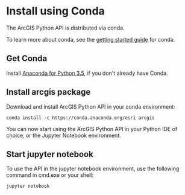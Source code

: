 
# Install using Conda

The ArcGIS Python API is distributed via conda.

To learn more about conda, see the [getting started guide](http://conda.pydata.org/docs/get-started.html) for conda.

## Get Conda
Install [Anaconda for Python 3.5](https://www.continuum.io/downloads), if you don't already have Conda.

## Install arcgis package
Download and install ArcGIS Python API in your conda environment:

    conda install -c https://conda.anaconda.org/esri arcgis

You can now start using the ArcGIS Python API in your Python IDE of choice, or the Jupyter Notebook environment.

## Start jupyter notebook

To use the API in the jupyter notebook environment, use the following command in  cmd.exe or your shell:

    jupyter notebook

